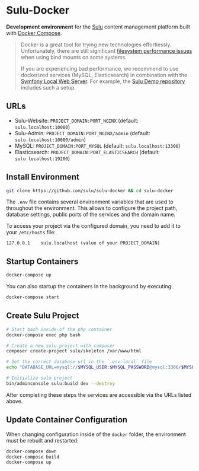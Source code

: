 # Sulu-Docker

**Development environment** for the [Sulu](https://sulu.io/) content management platform built with 
[Docker Compose](https://docs.docker.com/compose/).

> Docker is a great tool for trying new technologies effortlessly. Unfortunately, there are still significant
> [filesystem performance issues](https://github.com/docker/for-mac/issues/1592) when using bind mounts on some 
> systems. 
>
> If you are experiencing bad performance, we recommend to use dockerized services (MySQL, Elasticsearch) in
> combination with the [Symfony Local Web Server](https://symfony.com/doc/current/setup/symfony_server.html).
> For example, the [Sulu Demo repository](https://github.com/sulu/sulu-demo) includes such a setup.

## URLs

* Sulu-Website: `PROJECT_DOMAIN:PORT_NGINX` (default: `sulu.localhost:10080`)
* Sulu-Admin: `PROJECT_DOMAIN:PORT_NGINX/admin` (default: `sulu.localhost:10080/admin`)
* MySQL: `PROJECT_DOMAIN:PORT_MYSQL` (default: `sulu.localhost:13306`)
* Elasticsearch: `PROJECT_DOMAIN:PORT_ELASTICSEARCH` (default: `sulu.localhost:19200`)

## Install Environment

```bash
git clone https://github.com/sulu/sulu-docker && cd sulu-docker
```

The `.env` file contains several environment variables that are used to throughout the environment. 
This allows to configure the project path, database settings, public ports of the services and the domain name.

To access your project via the configured domain, you need to add it to your `/etc/hosts` file:

```
127.0.0.1    sulu.localhost (value of your PROJECT_DOMAIN)
```

## Startup Containers

```bash
docker-compose up
```

You can also startup the containers in the background by executing:

```bash
docker-compose start
```

## Create Sulu Project

```bash
# Start bash inside of the php container
docker-compose exec php bash

# Create a new sulu project with composer
composer create-project sulu/skeleton /var/www/html

# Set the correct database url in the `.env.local` file
echo "DATABASE_URL=mysql://$MYSQL_USER:$MYSQL_PASSWORD@mysql:3306/$MYSQL_DATABASE" >> .env.local

# Initialize sulu project
bin/adminconsole sulu:build dev --destroy
```

After completing these steps the services are accessible via the URLs listed above.

## Update Container Configuration

When changing configuration inside of the `docker` folder, the environment must be rebuilt and restarted:

```bash
docker-compose down
docker-compose build
docker-compose up
```
